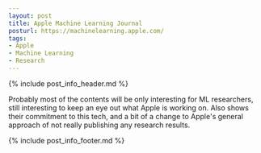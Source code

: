 ```yaml
---
layout: post
title: Apple Machine Learning Journal
posturl: https://machinelearning.apple.com/
tags:
- Apple
- Machine Learning
- Research
---
```


{% include post_info_header.md %}

Probably most of the contents will be only interesting for ML researchers, still interesting to keep an eye out what Apple is working on. Also shows their commitment to this tech, and a bit of a change to Apple's general approach of not really publishing any research results.

<!--more-->{% include post_info_footer.md %}
